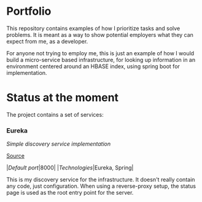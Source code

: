 # Portfolio
This repository contains examples of how I prioritize tasks and solve problems. It is meant as a way to show potential employers what they can expect from me, as a developer.

For anyone not trying to employ me, this is just an example of how I would build a micro-service based infrastructure, for looking up information in an environment centered around an HBASE index, using spring boot for implementation. 

# Status at the moment
The project contains a set of services:

### Eureka
_Simple discovery service implementation_

[Source](https://github.com/ViktorKob/portfolio/tree/master/infrastructure "Infrastructure root")

|*Default port*|8000|
|*Technologies*|Eureka, Spring|

This is my discovery service for the infrastructure. It doesn't really contain any code, just configuration. When using a reverse-proxy setup, the status page is used as the root entry point for the server.





